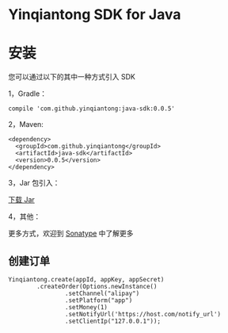 # Yinqiantong SDK for Java

# 安装

您可以通过以下的其中一种方式引入 SDK

1，Gradle：

```
compile 'com.github.yinqiantong:java-sdk:0.0.5'
```

2，Maven:

```
<dependency>
  <groupId>com.github.yinqiantong</groupId>
  <artifactId>java-sdk</artifactId>
  <version>0.0.5</version>
</dependency>
```

3，Jar 包引入：

[下载 Jar](https://search.maven.org/remotecontent?filepath=com/github/yinqiantong/java-sdk/0.0.5/java-sdk-0.0.5-sources.jar)

4，其他：

更多方式，欢迎到 [Sonatype](https://search.maven.org/artifact/com.github.yinqiantong/java-sdk/0.0.5/jar) 中了解更多

## 创建订单

```
Yinqiantong.create(appId, appKey, appSecret)
        .createOrder(Options.newInstance()
                .setChannel("alipay")
                .setPlatform("app")
                .setMoney(1)
                .setNotifyUrl('https://host.com/notify_url')
                .setClientIp("127.0.0.1"));
```
